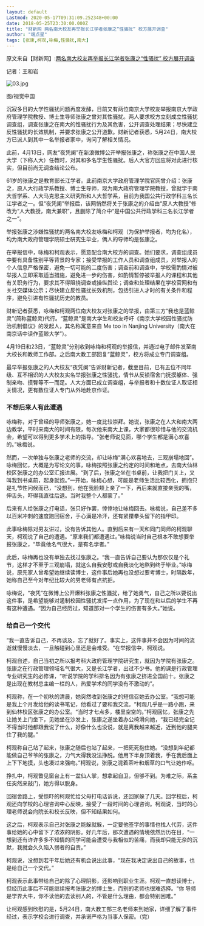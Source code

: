 ```yaml
---
layout: default
Lastmod: 2020-05-17T09:31:09.252348+00:00
date: 2018-05-25T23:30:00.000Z
title: "财新网 两名南大校友再举报长江学者张康之“性骚扰” 校方展开调查"
author: "端点星"
tags: [张康,柯观,咏梅,性骚扰,南大]
---
```


原文来自【财新网】:[两名南大校友再举报长江学者张康之“性骚扰” 校方展开调查](m.china.caixin.com/m/2018-05-26/101256968.html)

记者：王和岩

![03.jpg](https://images.weserv.nl/?url=https%3A//i.loli.net/2018/05/26/5b0959a553994.jpg)

图/视觉中国

沉寂多日的大学性骚扰问题再度发酵，日前又有两位南京大学校友举报南京大学政府管理学院教授、博士生导师张康之曾对其性骚扰。两人要求校方立刻成立性骚扰调查组，调查张康之在南大的性骚扰行为及其危害，公开调查处理结果；尽快建立反性骚扰的长效机制，并要求张康之公开道歉。财新记者获悉，5月24日，南大校方已派人到其中一名举报者家中，询问了解相关情况。

此前，4月13日，网友“夜凭阑”在新浪微博公开举报张康之，称张康之在中国人民大学（下称人大）任教时，对其和多名学生性骚扰。后人大官方回应将对此进行核实，但目前尚无调查结论公布。

61岁的张康之是教育部长江学者。此前南京大学政府管理学院官网曾介绍：张康之，原人大行政学系教授、博士生导师，现为南大政府管理学院教授，曾就学于南大哲学系、人大马克思主义研究所和人大哲学系，目前为我国公共行政学科三名长江学者之一。但“夜凭阑”举报后，该网悄然将关于张康之的介绍由“原人大教授”修改为“人大教授，南大兼职”，且删除了简介中“是中国公共行政学科三名长江学者之一”。

举报张康之涉嫌性骚扰的两名南大校友咏梅和柯观（为保护举报者，均为化名），均为南大政府管理学院硕士硏究生毕业，俩人的导师均是张康之。

在举报信中，咏梅和柯观表示，愿意配合南大校方的调查。她们要求，调查组成员中要有具备性别平等背景的专家；接受举报的工作人员和调查组成员，对举报人的个人信息严格保密，避免一切可能的二度伤害；调查前和调查中，学校需酌情对被举报人立即采取适当措施，避免进一步的伤害，如酌情暂停被举报人的课程和其他有关职务行为，要求其不得阻挠调查或操纵舆论；调查和处理结果在学校官网和有关社交媒体公示；尽快建立反性骚扰长效机制，包括引进人才时的有关条件和程序，避免引进有性骚扰历史的教员。

财新记者获悉，咏梅和柯观两位南大校友对张康之的举报，由第三方“我也是蓝鲸灵”(简称蓝鲸灵)代行。“蓝鲸灵”是南大学生和校友呼吁《南京大学校园性骚扰防治机制倡议》的发起人，其名称寓意来自 Me too in Nanjing University（南大在南京话中读作蓝鲸大学”）。

4月19日和23日，“蓝鲸灵”分别收到咏梅和柯观的举报信，并通过电子邮件发至南大校长和教师工作部。之后南大教工部回复“蓝鲸灵”，校方将成立专门调查组。

最早举报张康之的人大校友“夜凭阑”告诉财新记者，截至目前，已有五位不同年级、互不相识的人大校友实名举报张康之性骚扰，情节从反锁宿舍门抚摸躯体、强制亲吻、摸臀等不一而足。人大方面已成立调查组，与举报者和十数位证人取证相关情况，更有数位证人专门从外地赴京作证。

### 不想后来人有此遭遇

咏梅称，对于曾经的导师张康之，她一度比较崇拜。她说，张康之在人大和南大两边教学，平时来南大的时间有限，每次他来南大上课，大家都很珍惜与他的交流机会，希望可以得到更多学术上的指导。“张老师说见面，哪个学生都是满心欢喜的。”咏梅说。

然而，一次单独与张康之老师的交流，却让咏梅“满心欢喜地去，三观崩塌地回”。咏梅回忆，大概是为写论文的事，咏梅按照张康之约定的时间和地点，去南大仙林校区张康之的办公室汇报进展。“到了后，张康之坐在书桌前，让我把门关上，又叫我到书桌前，起身就抱。”一开始，咏梅心想，可能是老师生活比较西化，拥抱只是礼节性问候而已，“没想到，他在我脸颊上亲了一下，再后来就直接亲我的嘴，伸舌头，吓得我直往后退。当时我整个人都蒙了。”

后来有人给张康之打电话，张只好作罢，悻悻地让咏梅回去。咏梅说，自己差不多以百米冲刺的速度跑回宿舍，手心满是冷汗，还有紧攥拳头留下的指甲印。

此事咏梅除对男友讲过，没有告诉其他人。直到后来有一天和同门同师的柯观聊天，柯观说了自己的遭遇。“原来我们都遭遇过。”咏梅说当时自己根本不敢想要举报张康之，“毕竟他名气很大，是有名学者。”

此后，咏梅再也没有单独去找过张康之。“我一直告诉自己要认为那仅仅是个礼节，这样才不至于三观崩塌，就这么自我安慰或自我淡化地熬到终于毕业。”咏梅说，原先家人曾希望她继续读博士，这件事后她再也没想过要考博士，时隔数年，她称自己至今对年纪比较大的男老师有点抗拒。

咏梅说，“夜凭”在微博上公开爆料张康之性骚扰，给了她勇气，自己之所以要说出这件事，是希望能够对遏制校园性骚扰发挥一点作用，为了现在和以后的学生不再有这种遭遇。“因为自己经历过，知道那对一个学生的伤害有多大。”她说。

### 给自己一个交代

“我一直告诉自己，不再谈及，忘了就好了。事实上，这件事并不会因为时间的流逝就慢慢淡去，一旦触碰到心里还是会难受。“在举报信中，柯观说。

柯观自述，自己当初之所以报考科大政府管理学院研究生，就因为学院有张康之。张康之在行政管理领域名气很大，又是长江学者，出过不少书。他的课是行政管理专业研究生的必修课，“听说学院的学科排名因为有张康之挤进全国前十。张康之是出现在教材总主编一栏的人，热爱学术的同学没有不激动的”。

柯观称，在一个初秋的清晨，她突然收到张康之的短信召她去办公室。“我想可能是我上个月发给他的读书笔记，他看过了要和我交流。“柯观几乎是一路小跑，来到仙林校区张康之的办公室。“当时才七点多，楼里空空的。”柯观回忆，张康之先让她关上门坐下，见她坐在沙发上，张康之遂坐着办公椅滑向她，“我已经完全记不得当时他都跟我说了什么，好像什么也没说，就是离我越来越近，近到他的腿夹住了我的腿。”

柯观称自己站了起来，张康之随后也站了起来，一把死死抱住她。“没想到年纪都能做自己爷爷的张康之，力气大得我没法挣脱。他用下半身顶着我，手在我后面上上下下地摸，头也凑过来强吻。”柯观说，张康之混着茶叶和烟草的口气让她作呕。

挣扎中，柯观瞥见窗台上有一盆仙人掌，想拿起自卫，但够不到。为难之际，系主任突然来敲门，她方得以脱身。

回宿舍路上，受惊吓的柯观忙给父母打电话诉说，还回家躲了几天。回学校后，柯观还向学校的心理咨询中心反映，接受了一段时间的心理咨询。柯观说，当时的心理老师说会向院长和校长反映，但不知结果如何。

这之后，柯观表示自己对张康之能躲就躲，一定要他签字的事情也找人代劳，这件事给她的心中留下了浓浓的阴影。好几年后，那次遭遇的情境依然历历在目，“一想到还有许许多多不知情的同学可能会遭受与我相似的苦痛，而我却只能无奈的沉默，我就会久久陷入弱者的自责。”

柯观说，没想到若干年后她还有机会说出此事，“现在我决定说出自己的故事，也是给自己一个交代。”

柯观表示此事带给自己的除了心理阴影，还影响到职业生涯。柯观一直想读博士，但经历此事后不可能继续报考张康之的博士生，而别的老师也很难选择。“你 导师是学界大牛，你不读他的去读别人的，不管是什么理由，都会特别困难。”

让柯观感到欣慰的是，5月24日，南大教工部三名老师来到她家，详细了解了事件经过，表示学校会进行调查，并承诺严格为当事人保密。（完）

